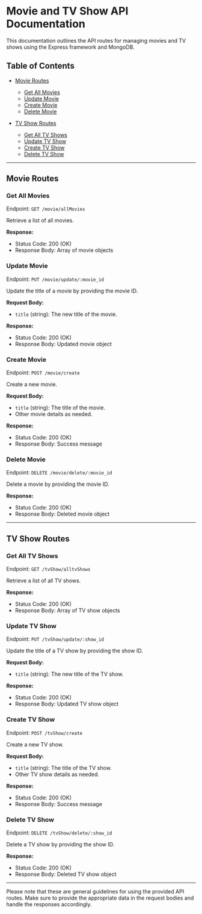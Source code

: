 # Movie and TV Show API Documentation

This documentation outlines the API routes for managing movies and TV shows using the Express framework and MongoDB.

## Table of Contents

- [Movie Routes](#movie-routes)
  - [Get All Movies](#get-all-movies)
  - [Update Movie](#update-movie)
  - [Create Movie](#create-movie)
  - [Delete Movie](#delete-movie)

- [TV Show Routes](#tv-show-routes)
  - [Get All TV Shows](#get-all-tv-shows)
  - [Update TV Show](#update-tv-show)
  - [Create TV Show](#create-tv-show)
  - [Delete TV Show](#delete-tv-show)

---

## Movie Routes

### Get All Movies

Endpoint: `GET /movie/allMovies`

Retrieve a list of all movies.

**Response:**

- Status Code: 200 (OK)
- Response Body: Array of movie objects

### Update Movie

Endpoint: `PUT /movie/update/:movie_id`

Update the title of a movie by providing the movie ID.

**Request Body:**

- `title` (string): The new title of the movie.

**Response:**

- Status Code: 200 (OK)
- Response Body: Updated movie object

### Create Movie

Endpoint: `POST /movie/create`

Create a new movie.

**Request Body:**

- `title` (string): The title of the movie.
- Other movie details as needed.

**Response:**

- Status Code: 200 (OK)
- Response Body: Success message

### Delete Movie

Endpoint: `DELETE /movie/delete/:movie_id`

Delete a movie by providing the movie ID.

**Response:**

- Status Code: 200 (OK)
- Response Body: Deleted movie object

---

## TV Show Routes

### Get All TV Shows

Endpoint: `GET /tvShow/alltvShows`

Retrieve a list of all TV shows.

**Response:**

- Status Code: 200 (OK)
- Response Body: Array of TV show objects

### Update TV Show

Endpoint: `PUT /tvShow/update/:show_id`

Update the title of a TV show by providing the show ID.

**Request Body:**

- `title` (string): The new title of the TV show.

**Response:**

- Status Code: 200 (OK)
- Response Body: Updated TV show object

### Create TV Show

Endpoint: `POST /tvShow/create`

Create a new TV show.

**Request Body:**

- `title` (string): The title of the TV show.
- Other TV show details as needed.

**Response:**

- Status Code: 200 (OK)
- Response Body: Success message

### Delete TV Show

Endpoint: `DELETE /tvShow/delete/:show_id`

Delete a TV show by providing the show ID.

**Response:**

- Status Code: 200 (OK)
- Response Body: Deleted TV show object

---

Please note that these are general guidelines for using the provided API routes. Make sure to provide the appropriate data in the request bodies and handle the responses accordingly.
